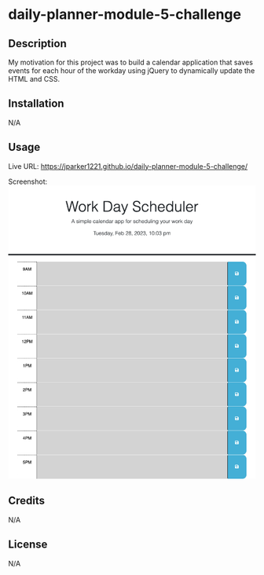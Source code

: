 # daily-planner-module-5-challenge

## Description

My motivation for this project was to build a calendar application that saves events for each hour of the workday using jQuery to dynamically update the HTML and CSS.

## Installation

N/A

## Usage

Live URL: https://jparker1221.github.io/daily-planner-module-5-challenge/

Screenshot: ![](./assets/screenshot.png)

## Credits

N/A

## License

N/A